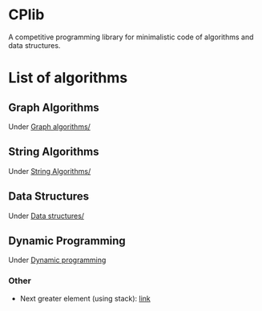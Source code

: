 # CPlib
A competitive programming library for minimalistic code of algorithms and data structures.

# List of algorithms

## Graph Algorithms
Under [Graph algorithms/](https://github.com/dgharsallah/cplib/tree/master/Graph%20algorithms)
## String Algorithms
Under [String Algorithms/](https://github.com/dgharsallah/cplib/tree/master/String%20algorithms)
## Data Structures
Under [Data structures/](https://github.com/dgharsallah/cplib/tree/master/Data%20structures)
## Dynamic Programming
Under [Dynamic programming](https://github.com/dgharsallah/cplib/tree/master/DP)
### Other
- Next greater element (using stack): [link](https://github.com/dgharsallah/cplib/blob/master/Next%20greater%20element.cpp)
